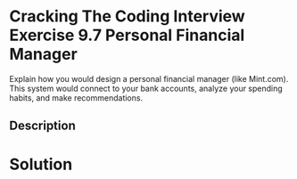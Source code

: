 # Cracking The Coding Interview Exercise 9.7 Personal Financial Manager

Explain how you would design a personal financial manager (like Mint.com). This system would connect to your bank accounts, analyze your spending habits, and make recommendations.

## Description


# Solution
